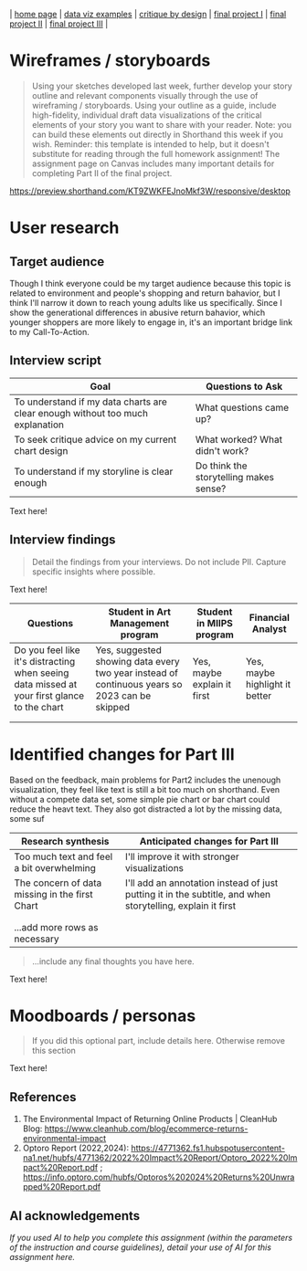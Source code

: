 | [home page](https://cmustudent.github.io/tswd-portfolio-templates/) | [data viz examples](dataviz-examples) | [critique by design](critique-by-design) | [final project I](final-project-part-one) | [final project II](final-project-part-two) | [final project III](final-project-part-three) |

# Wireframes / storyboards
> Using your sketches developed last week, further develop your story outline and relevant components visually through the use of wireframing / storyboards. Using your outline as a guide, include high-fidelity, individual draft data visualizations of the critical elements of your story you want to share with your reader. Note: you can build these elements out directly in Shorthand this week if you wish.  Reminder: this template is intended to help, but it doesn't substitute for reading through the full homework assignment!  The assignment page on Canvas includes many important details for completing Part II of the final project. 

https://preview.shorthand.com/KT9ZWKFEJnoMkf3W/responsive/desktop

# User research 



## Target audience

Though I think everyone could be my target audience because this topic is related to environment and people's shopping and return bahavior, but I think I'll narrow it down to reach young adults like us specifically. Since I show the generational differences in abusive return bahavior, which younger shoppers are more likely to engage in, it's an important bridge link to my Call-To-Action.

## Interview script

| Goal | Questions to Ask |
|------|------------------|
| To understand if my data charts are clear enough without too much explanation |  What questions came up?  |
| To seek critique advice on my current chart design  | What worked? What didn't work?  |
| To understand if my storyline is clear enough |  Do think the storytelling makes sense?       |


Text here!

## Interview findings
> Detail the findings from your interviews.  Do not include PII.  Capture specific insights where possible.

Text here!

| Questions               | Student in Art Management program| Student in MIIPS program | Financial Analyst |
|-------------------------|--------------------------------|-------------|-------------|
| Do you feel like it's distracting when seeing data missed at your first glance to the chart | Yes, suggested showing data every two year instead of continuous years so 2023 can be skipped    |   Yes, maybe explain it first    |  Yes, maybe highlight it better  |
|                         |                                |             |             |
|                         |                                |             |             |


# Identified changes for Part III
Based on the feedback, main problems for Part2 includes the unenough visualization, they feel like text is still a bit too much on shorthand. Even without a compete data set, some simple pie chart or bar chart could reduce the heavt text. They also got distracted a lot by the missing data, some suf

| Research synthesis                       | Anticipated changes for Part III                                                |
|------------------------------------------|---------------------------------------------------------------------------------|
| Too much text and feel a bit overwhelming | I'll improve it with stronger visualizations |
| The concern of data missing in the first Chart |  I'll add an annotation instead of just putting it in the subtitle, and when storytelling, explain it first     |
|                                          |                                                                                 |
|                                          |                                                                                 |
| ...add more rows as necessary            |                                                                                 |

> ...include any final thoughts you have here. 

Text here!

# Moodboards / personas
> If you did this optional part, include details here.  Otherwise remove this section

Text here!

## References
1. The Environmental Impact of Returning Online Products | CleanHub Blog: https://www.cleanhub.com/blog/ecommerce-returns-environmental-impact
2. Optoro Report (2022,2024): https://4771362.fs1.hubspotusercontent-na1.net/hubfs/4771362/2022%20Impact%20Report/Optoro_2022%20Impact%20Report.pdf ; https://info.optoro.com/hubfs/Optoros%202024%20Returns%20Unwrapped%20Report.pdf

## AI acknowledgements
_If you used AI to help you complete this assignment (within the parameters of the instruction and course guidelines), detail your use of AI for this assignment here._

